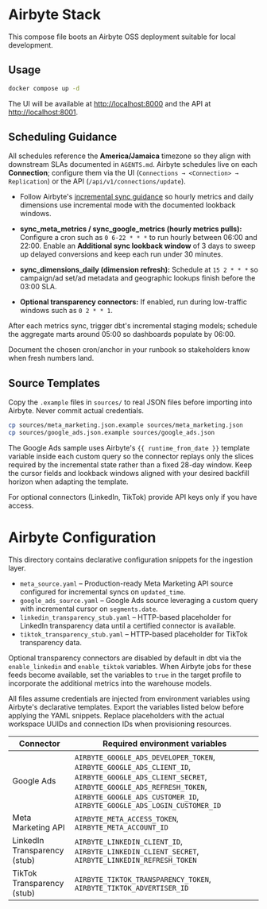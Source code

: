 # Airbyte Stack

This compose file boots an Airbyte OSS deployment suitable for local development.

## Usage

```bash
docker compose up -d
```

The UI will be available at <http://localhost:8000> and the API at <http://localhost:8001>.

## Scheduling Guidance
All schedules reference the **America/Jamaica** timezone so they align with downstream SLAs documented in `AGENTS.md`. Airbyte schedules live on each **Connection**; configure them via the UI (`Connections → <Connection> → Replication`) or the API (`/api/v1/connections/update`).
- Follow Airbyte's [incremental sync guidance](https://docs.airbyte.com/understanding-airbyte/sync-modes/incremental) so hourly metrics and daily dimensions use incremental mode with the documented lookback windows.

- **sync_meta_metrics / sync_google_metrics (hourly metrics pulls):** Configure a cron such as `0 6-22 * * *` to run hourly between 06:00 and 22:00. Enable an **Additional sync lookback window** of 3 days to sweep up delayed conversions and keep each run under 30 minutes.
- **sync_dimensions_daily (dimension refresh):** Schedule at `15 2 * * *` so campaign/ad set/ad metadata and geographic lookups finish before the 03:00 SLA.
- **Optional transparency connectors:** If enabled, run during low-traffic windows such as `0 2 * * 1`.

After each metrics sync, trigger dbt's incremental staging models; schedule the aggregate marts around 05:00 so dashboards populate by 06:00.

Document the chosen cron/anchor in your runbook so stakeholders know when fresh numbers land.

## Source Templates

Copy the `.example` files in `sources/` to real JSON files before importing into Airbyte. Never commit actual credentials.

```bash
cp sources/meta_marketing.json.example sources/meta_marketing.json
cp sources/google_ads.json.example sources/google_ads.json
```

The Google Ads sample uses Airbyte's `{{ runtime_from_date }}` template variable inside each custom
query so the connector replays only the slices required by the incremental state rather than a fixed
28-day window. Keep the cursor fields and lookback windows aligned with your desired backfill
horizon when adapting the template.

For optional connectors (LinkedIn, TikTok) provide API keys only if you have access.

# Airbyte Configuration

This directory contains declarative configuration snippets for the ingestion layer.

- `meta_source.yaml` – Production-ready Meta Marketing API source configured for incremental syncs on `updated_time`.
- `google_ads_source.yaml` – Google Ads source leveraging a custom query with incremental cursor on `segments.date`.
- `linkedin_transparency_stub.yaml` – HTTP-based placeholder for LinkedIn transparency data until a certified connector is available.
- `tiktok_transparency_stub.yaml` – HTTP-based placeholder for TikTok transparency data.

Optional transparency connectors are disabled by default in dbt via the `enable_linkedin` and `enable_tiktok` variables. When Airbyte jobs for these feeds become available, set the variables to `true` in the target profile to incorporate the additional metrics into the warehouse models.

All files assume credentials are injected from environment variables using Airbyte's declarative templates. Export the variables listed below before applying the YAML snippets. Replace placeholders with the actual workspace UUIDs and connection IDs when provisioning resources.

| Connector | Required environment variables |
| --- | --- |
| Google Ads | `AIRBYTE_GOOGLE_ADS_DEVELOPER_TOKEN`, `AIRBYTE_GOOGLE_ADS_CLIENT_ID`, `AIRBYTE_GOOGLE_ADS_CLIENT_SECRET`, `AIRBYTE_GOOGLE_ADS_REFRESH_TOKEN`, `AIRBYTE_GOOGLE_ADS_CUSTOMER_ID`, `AIRBYTE_GOOGLE_ADS_LOGIN_CUSTOMER_ID` |
| Meta Marketing API | `AIRBYTE_META_ACCESS_TOKEN`, `AIRBYTE_META_ACCOUNT_ID` |
| LinkedIn Transparency (stub) | `AIRBYTE_LINKEDIN_CLIENT_ID`, `AIRBYTE_LINKEDIN_CLIENT_SECRET`, `AIRBYTE_LINKEDIN_REFRESH_TOKEN` |
| TikTok Transparency (stub) | `AIRBYTE_TIKTOK_TRANSPARENCY_TOKEN`, `AIRBYTE_TIKTOK_ADVERTISER_ID` |
